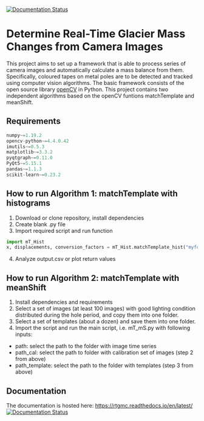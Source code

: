 [![Documentation Status](https://readthedocs.org/projects/rtgmc/badge/?version=latest)](https://rtgmc.readthedocs.io/en/latest/?badge=latest)

# Determine Real-Time Glacier Mass Changes from Camera Images

This project aims to set up a framework that is able to process series of camera images and automatically calculate a mass balance from them. Specifically, coloured tapes on metal poles are to be detected and tracked using computer vision algorithms.
The basic framework consists of the open source library [openCV](https://opencv.org/) in Python. This project contains two independent algorithms based on the openCV funtions matchTemplate and meanShift.

## Requirements
```python
numpy~=1.19.2
opencv-python~=4.4.0.42
imutils~=0.5.3
matplotlib~=3.3.2
pyqtgraph~=0.11.0
PyQt5~=5.15.1
pandas~=1.1.3
scikit-learn~=0.23.2
```

## How to run Algorithm 1: matchTemplate with histograms
1. Download or clone repository, install dependencies
2. Create blank .py file
3. Import required script and run function
```python
import mT_Hist
x, displacements, conversion_factors = mT_Hist.matchTemplate_hist("myfolder", "template.jpg", 0.70, wait=1, vis=False, plotting=False, csv=True)
```
4. Analyze output.csv or plot return values

## How to run Algorithm 2: matchTemplate with meanShift
1. Install dependencies and requirements
2. Select a set of images (at least 100 images) with good lighting condition distributed during the hole period,
and copy them into one folder.
3. Select a set of templates (about a dozen) and save them into one folder.
4. Import the script and run the main script, i.e. mT_mS.py with following inputs:

* path: select the path to the folder with image time series
* path_cal: select the path to folder with calibration set of images (step 2 from above)
* path_template: select the path to the folder with templates (step 3 from above)
## Documentation
The documentation is hosted here: https://rtgmc.readthedocs.io/en/latest/ 
[![Documentation Status](https://readthedocs.org/projects/rtgmc/badge/?version=latest)](https://rtgmc.readthedocs.io/en/latest/?badge=latest)


